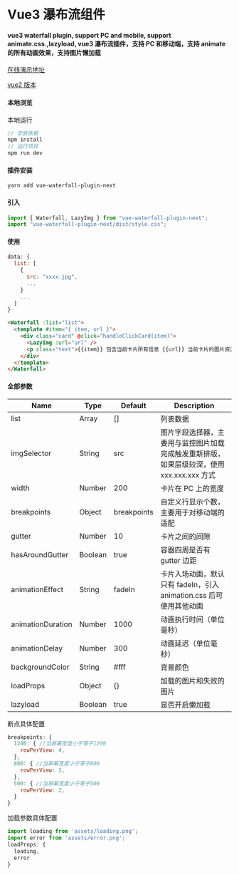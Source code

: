 <!--
 * @Description:
 * @Version: 2.0
 * @Author: Yaowen Liu
 * @Date: 2021-10-18 16:22:04
 * @LastEditors: Yaowen Liu
 * @LastEditTime: 2022-03-09 17:22:03
-->

# Vue3 瀑布流组件

#### vue3 waterfall plugin, support PC and mobile, support animate.css.,lazyload, vue3 瀑布流插件，支持 PC 和移动端，支持 animate 的所有动画效果，支持图片懒加载

[在线演示地址](https://heikaimu.github.io/vue3-waterfall-plugin/preview/index.html)

[vue2 版本](https://github.com/heikaimu/vue-waterfall-plugin)

#### 本地浏览

本地运行

```js
// 安装依赖
npm install
// 运行项目
npm run dev
```

#### 插件安装

```
yarn add vue-waterfall-plugin-next
```

#### 引入

```js
import { Waterfall, LazyImg } from "vue-waterfall-plugin-next";
import "vue-waterfall-plugin-next/dist/style.css";
```

#### 使用

```js
data: {
  list: [
    {
      src: "xxxx.jpg",
      ...
    }
    ...
  ]
}
```

```html
<Waterfall :list="list">
  <template #item="{ item, url }">
    <div class="card" @click="handleClickCard(item)">
      <LazyImg :url="url" />
      <p class="text">{{item}} 包含当前卡片所有信息 {{url}} 当前卡片的图片资源</p>
    </div>
  </template>
</Waterfall>
```
#### 全部参数

| Name              | Type    | Default     | Description                                                                               |
| ----------------- | ------- | ----------- | ----------------------------------------------------------------------------------------- |
| list              | Array   | []          | 列表数据                                                                                  |
| imgSelector       | String  | src         | 图片字段选择器，主要用与监控图片加载完成触发重新排版，如果层级较深，使用 xxx.xxx.xxx 方式 |
| width             | Number  | 200         | 卡片在 PC 上的宽度                                                                        |
| breakpoints       | Object  | breakpoints | 自定义行显示个数，主要用于对移动端的适配                                                  |
| gutter            | Number  | 10          | 卡片之间的间隙                                                                            |
| hasAroundGutter   | Boolean | true        | 容器四周是否有 gutter 边距                                                                |
| animationEffect   | String  | fadeIn      | 卡片入场动画，默认只有 fadeIn，引入 animation.css 后可使用其他动画                        |
| animationDuration | Number  | 1000        | 动画执行时间（单位毫秒）                                                                  |
| animationDelay    | Number  | 300         | 动画延迟（单位毫秒）                                                                      |
| backgroundColor   | String  | #fff        | 背景颜色                                                                                  |
| loadProps         | Object  | {}          | 加载的图片和失败的图片                                                                       |
| lazyload          | Boolean | true        | 是否开启懒加载                                                                       |

断点具体配置
```js
breakpoints: {
  1200: { //当屏幕宽度小于等于1200
    rowPerView: 4,
  },
  800: { //当屏幕宽度小于等于800
    rowPerView: 3,
  },
  500: { //当屏幕宽度小于等于500
    rowPerView: 2,
  }
}
```

加载参数具体配置
```js
import loading from 'assets/loading.png';
import error from 'assets/error.png';
loadProps: {
  loading,
  error
}
```